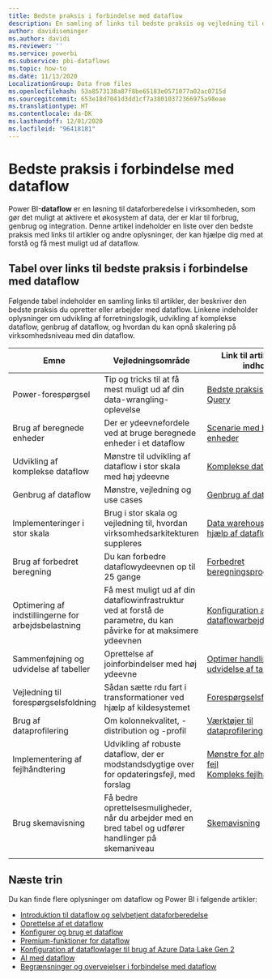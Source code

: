 ```yaml
---
title: Bedste praksis i forbindelse med dataflow
description: En samling af links til bedste praksis og vejledning til dataflow
author: davidiseminger
ms.author: davidi
ms.reviewer: ''
ms.service: powerbi
ms.subservice: pbi-dataflows
ms.topic: how-to
ms.date: 11/13/2020
LocalizationGroup: Data from files
ms.openlocfilehash: 53a8573138a87f8be65183e0571077a02ac0715d
ms.sourcegitcommit: 653e18d7041d3dd1cf7a38010372366975a98eae
ms.translationtype: HT
ms.contentlocale: da-DK
ms.lasthandoff: 12/01/2020
ms.locfileid: "96418181"
---
```

# <a name="dataflows-best-practices"></a>Bedste praksis i forbindelse med dataflow

Power BI-**dataflow** er en løsning til dataforberedelse i virksomheden, som gør det muligt at aktivere et økosystem af data, der er klar til forbrug, genbrug og integration. Denne artikel indeholder en liste over den bedste praksis med links til artikler og andre oplysninger, der kan hjælpe dig med at forstå og få mest muligt ud af dataflow.


## <a name="dataflows-best-practices-table-and-links"></a>Tabel over links til bedste praksis i forbindelse med dataflow

Følgende tabel indeholder en samling links til artikler, der beskriver den bedste praksis du opretter eller arbejder med dataflow. Linkene indeholder oplysninger om udvikling af forretningslogik, udvikling af komplekse dataflow, genbrug af dataflow, og hvordan du kan opnå skalering på virksomhedsniveau med din dataflow.


|**Emne**  |**Vejledningsområde**  |**Link til artikel eller indhold**  |
|---------|---------|---------|
|Power-forespørgsel     | Tip og tricks til at få mest muligt ud af din data-wrangling-oplevelse        |[Bedste praksis i Power Query](https://docs.microsoft.com/power-query/best-practices)        |
|Brug af beregnede enheder     |Der er ydeevnefordele ved at bruge beregnede enheder i et dataflow         |[Scenarie med beregnede enheder](https://docs.microsoft.com/power-query/dataflows/computed-entities-scenarios)         |
|Udvikling af komplekse dataflow     |Mønstre til udvikling af dataflow i stor skala med høj ydeevne         |[Komplekse dataflow](https://docs.microsoft.com/power-query/dataflows/best-practices-developing-complex-dataflows)         |
|Genbrug af dataflow     |Mønstre, vejledning og use cases         |[Genbrug af dataflow](https://docs.microsoft.com/power-query/dataflows/best-practices-reusing-dataflows)         |
|Implementeringer i stor skala     |Brug i stor skala og vejledning til, hvordan virksomhedsarkitekturen suppleres         |[Data warehousing ved hjælp af dataflow](https://docs.microsoft.com/power-query/dataflows/best-practices-for-data-warehouse-using-dataflows)         |
|Brug af forbedret beregning     |Du kan forbedre dataflowydeevnen op til 25 gange         |[Forbedret beregningsprogram](dataflows-premium-workload-configuration.md#using-the-compute-engine-to-improve-performance)         |
|Optimering af indstillingerne for arbejdsbelastning     |Få mest muligt ud af din dataflowinfrastruktur ved at forstå de parametre, du kan påvirke for at maksimere ydeevnen         |[Konfiguration af dataflowarbejdsbelastning](dataflows-premium-workload-configuration.md)         |
|Sammenføjning og udvidelse af tabeller     |Oprettelse af joinforbindelser med høj ydeevne         |[Optimer handlinger til udvidelse af tabeller](https://docs.microsoft.com/power-query/optimize-expanding-table-columns)         |
|Vejledning til forespørgselsfoldning     |Sådan sætte rdu fart i transformationer ved hjælp af kildesystemet         |[Forespørgselsfoldning](https://docs.microsoft.com/power-query/power-query-folding)         |
|Brug af dataprofilering     |Om kolonnekvalitet, -distribution og -profil         |[Værktøjer til dataprofilering](https://docs.microsoft.com/power-query/data-profiling-tools)         |
|Implementering af fejlhåndtering     |Udvikling af robuste dataflow, der er modstandsdygtige over for opdateringsfejl, med forslag         |[Mønstre for almindelige fejl](https://docs.microsoft.com/power-query/dealing-with-errors)  </br> [Kompleks fejlhåndtering](https://docs.microsoft.com/power-query/error-handling)      |
|Brug skemavisning      |Få bedre oprettelsesmuligheder, når du arbejder med en bred tabel og udfører handlinger på skemaniveau         |[Skemavisning](https://docs.microsoft.com/power-query/schema-view)         |
|||


        
## <a name="next-steps"></a>Næste trin

Du kan finde flere oplysninger om dataflow og Power BI i følgende artikler:

* [Introduktion til dataflow og selvbetjent dataforberedelse](dataflows-introduction-self-service.md)
* [Oprettelse af et dataflow](dataflows-create.md)
* [Konfigurer og brug et dataflow](dataflows-configure-consume.md)
* [Premium-funktioner for dataflow](dataflows-premium-features.md)
* [Konfiguration af dataflowlager til brug af Azure Data Lake Gen 2](dataflows-azure-data-lake-storage-integration.md)
* [AI med dataflow](dataflows-machine-learning-integration.md)
* [Begrænsninger og overvejelser i forbindelse med dataflow](dataflows-features-limitations.md)
